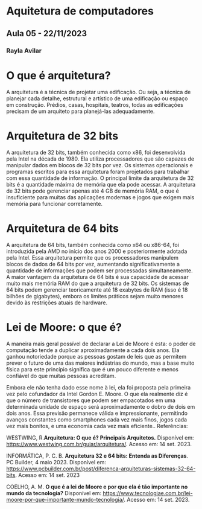# Aquitetura de computadores 
## Aula 05 - 22/11/2023 
### Rayla Avilar 

# O que é arquitetura? 

A arquitetura é a técnica de projetar uma edificação. Ou seja, a técnica de planejar cada detalhe, estrutural e artístico de uma edificação ou espaço em construção. Prédios, casas, hospitais, teatros, todas as edificações precisam de um arquiteto para planejá-las adequadamente.

# Arquitetura de 32 bits 

A arquitetura de 32 bits, também conhecida como x86, foi desenvolvida pela Intel na década de 1980. Ela utiliza processadores que são capazes de manipular dados em blocos de 32 bits por vez. Os sistemas operacionais e programas escritos para essa arquitetura foram projetados para trabalhar com essa quantidade de informação.
O principal limite da arquitetura de 32 bits é a quantidade máxima de memória que ela pode acessar. A arquitetura de 32 bits pode gerenciar apenas até 4 GB de memória RAM, o que é insuficiente para muitas das aplicações modernas e jogos que exigem mais memória para funcionar corretamente.

# Arquitetura de 64 bits 

A arquitetura de 64 bits, também conhecida como x64 ou x86-64, foi introduzida pela AMD no início dos anos 2000 e posteriormente adotada pela Intel. Essa arquitetura permite que os processadores manipulem blocos de dados de 64 bits por vez, aumentando significativamente a quantidade de informações que podem ser processadas simultaneamente.
A maior vantagem da arquitetura de 64 bits é sua capacidade de acessar muito mais memória RAM do que a arquitetura de 32 bits. Os sistemas de 64 bits podem gerenciar teoricamente até 18 exabytes de RAM (isso é 18 bilhões de gigabytes), embora os limites práticos sejam muito menores devido às restrições atuais de hardware.

# Lei de Moore: o que é? 

A maneira mais geral possível de declarar a Lei de Moore é esta: o poder de computação tende a duplicar aproximadamente a cada dois anos. Ela ganhou notoriedade porque as pessoas gostam de leis que as permitem prever o futuro de uma das maiores indústrias do mundo, mas a base muito física para este princípio significa que é um pouco diferente e menos confiável do que muitas pessoas acreditam.

Embora ele não tenha dado esse nome à lei, ela foi proposta pela primeira vez pelo cofundador da Intel Gordon E. Moore. O que ela realmente diz é que o número de transistores que podem ser empacotados em uma determinada unidade de espaço será aproximadamente o dobro de dois em dois anos. Essa previsão permanece válida e impressionante, permitindo avanços constantes como smartphones cada vez mais finos, jogos cada vez mais bonitos, e uma economia cada vez mais eficiente..
Referências:

WESTWING, R.**Arquitetura: O que é? Principais Arquitetos.** Disponível em: <https://www.westwing.com.br/guiar/arquitetura/>. Acesso em: 14 set. 2023.

INFORMÁTICA, P. C. B. **Arquitetura 32 e 64 bits: Entenda as Diferenças**. PC Builder, 4 maio 2023. Disponível em: <https://www.pcbuilder.com.br/post/diferenca-arquiteturas-sistemas-32-64-bits>. Acesso em: 14 set. 2023

COELHO, A. M. **O que é a lei de Moore e por que ela é tão importante no mundo da tecnologia?** Disponível em: <https://www.tecnologiae.com.br/lei-moore-por-que-importante-mundo-tecnologia/>. Acesso em: 14 set. 2023.



